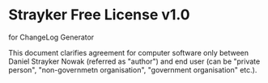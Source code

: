 # Strayker Free License v1.0
for ChangeLog Generator

This document clarifies agreement for computer software only between Daniel Strayker Nowak (referred as "author")
and end user (can be "private person", "non-governmetn organisation", "government organisation" etc.).

